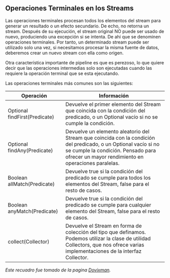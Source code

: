 ## Operaciones Terminales en los Streams

Las operaciones terminales procesan todos los elementos del stream para generar un resultado o un efecto secundario. De echo, no retorna un stream. Después de su ejecución, el stream original NO puede ser  usado de nuevo, produciendo una excepción si se intenta. De ahi que se denominen operaciones terminales. Por tanto, un determinado stream puede ser utilizado solo una vez, si necesitamos procesar la misma fuente de datos, deberemos crear un nuevo stream con ella como origen.   

Otra característica importante de pipeline es que es perezoso, lo que quiere decir que las operaciones intermedias solo son ejecutadas cuando las requiere la operación terminal que se esta ejecutando.  

Las operaciones terminales más comunes son las siguientes:

|Operación   | Información                    |
|----------|----------------------------------|
|Optional<T> findFirst(Predicate) |Devuelve el primer elemento del Stream que coincida con la condición del predicado, o un Optional vacío si no se cumple la condición.  |
|Optional<T> findAny(Predicate)|Devuelve un elemento aleatorio del Stream que coincida con la condición del predicado, o un Optional vacío si no se cumple la condición. Pensado para ofrecer un mayor rendimiento en operaciones paralelas.|
|Boolean allMatch(Predicate)|Devuelve true si la condición del predicado se cumple para todos los elementos del Stream, false para el resto de casos. |
|Boolean anyMatch(Predicate)|Devuelve true si la condición del predicado se cumple para cualquier elemento del Stream, false para el resto de casos. |
|collect(Collector)|Devuelve el Stream en forma de colección del tipo que definamos. Podemos utilizar la clase de utilidad Collectors, que nos ofrece varias implementaciones de la interfaz Collector. |

*Este recuadro fue tomado de la pagina [Dovixman](https://dovixman.io/2019/04/03/java-8-streams/#:~:text=Las%20operaciones%20terminales%20son%20las,incluya%20una%20de%20estas%20operaciones.).*

